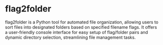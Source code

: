 # flag2folder
flag2folder is a Python tool for automated file organization, allowing users to sort files into designated folders based on specified filename flags. It offers a user-friendly console interface for easy setup of flag/folder pairs and dynamic directory selection, streamlining file management tasks.
